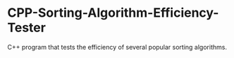 CPP-Sorting-Algorithm-Efficiency-Tester
=======================================

C++ program that tests the efficiency of several popular sorting algorithms.
